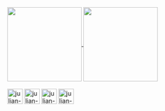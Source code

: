 <div>
<a href="https://github.com/julianbustosmt">
<img align="center" height = "170em" src="https://github-readme-stats.vercel.app/api?username=julianbustosmt&show_icons=true&count_private=true&theme=merko"/>
<img align="center" height = "170em" src="https://github-readme-stats.vercel.app/api/top-langs/?username=julianbustosmt&layout=compact&count_private=true&theme=merko"/>
</a>
</div>

<div> </br>
  <img height = "35" alt="julian-java" src="https://cdn.jsdelivr.net/gh/devicons/devicon/icons/java/java-original.svg"/>
  <img height = "35" alt="julian-js" src="https://cdn.jsdelivr.net/gh/devicons/devicon/icons/javascript/javascript-original.svg" />
  <img height = "35" alt="julian-html" src="https://cdn.jsdelivr.net/gh/devicons/devicon/icons/html5/html5-original.svg" />
  <img height = "35" alt="julian-css" src="https://cdn.jsdelivr.net/gh/devicons/devicon/icons/css3/css3-original.svg" />
</div>
